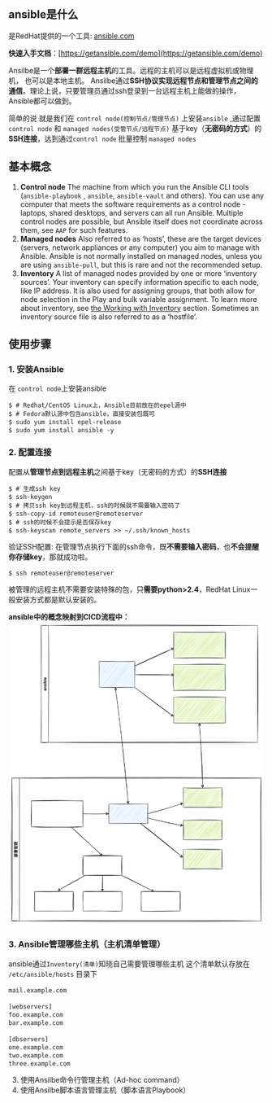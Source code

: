 ## ansible是什么

是RedHat提供的一个工具: [ansible.com](http://ansible.com)

**快速入手文档**：[https://getansible.com/demo](https://getansible.com/demo)

Ansilbe是一个**部署一群远程主机**的工具。远程的主机可以是远程虚拟机或物理机， 也可以是本地主机。
Ansilbe通过**SSH协议实现远程节点和管理节点之间的通信**。理论上说，只要管理员通过ssh登录到一台远程主机上能做的操作，Ansible都可以做到。

简单的说 就是我们在 `control node(控制节点/管理节点)` 上安装`ansible` ,通过配置 `control node` 和 `managed nodes(受管节点/远程节点)` 基于key（**无密码的方式**）的**SSH连接**，达到通过`control node` 批量控制 `managed nodes`

## 基本概念

1. **Control node**
	The machine from which you run the Ansible CLI tools (`ansible-playbook` , `ansible`, `ansible-vault` and others). You can use any computer that meets the software requirements as a control node - laptops, shared desktops, and servers can all run Ansible. Multiple control nodes are possible, but Ansible itself does not coordinate across them, see `AAP` for such features.
2. **Managed nodes**
	Also referred to as ‘hosts’, these are the target devices (servers, network appliances or any computer) you aim to manage with Ansible. Ansible is not normally installed on managed nodes, unless you are using `ansible-pull`, but this is rare and not the recommended setup.
3. **Inventory**
	A list of managed nodes provided by one or more ‘inventory sources’. Your inventory can specify information specific to each node, like IP address. It is also used for assigning groups, that both allow for node selection in the Play and bulk variable assignment. To learn more about inventory, see [the Working with Inventory](https://docs.ansible.com/ansible/latest/inventory_guide/intro_inventory.html#intro-inventory) section. Sometimes an inventory source file is also referred to as a ‘hostfile’.

## 使用步骤
### 1.  安装Ansible
在 `control node`上安装ansible
```
$ # Redhat/CentOS Linux上，Ansible目前放在的epel源中
$ # Fedora默认源中包含ansible，直接安装包既可
$ sudo yum install epel-release 
$ sudo yum install ansible -y 
```
### 2. 配置连接
配置从**管理节点到远程主机**之间基于key（无密码的方式）的**SSH连接**
```
$ # 生成ssh key
$ ssh-keygen
$ # 拷贝ssh key到远程主机，ssh的时候就不需要输入密码了
$ ssh-copy-id remoteuser@remoteserver
$ # ssh的时候不会提示是否保存key
$ ssh-keyscan remote_servers >> ~/.ssh/known_hosts
```
验证SSH配置: 在管理节点执行下面的ssh命令，既**不需要输入密码**，也**不会提醒你存储key**，那就成功啦。

```
$ ssh remoteuser@remoteserver
```

被管理的远程主机不需要安装特殊的包，只**需要python>2.4**，RedHat Linux一般安装方式都是默认安装的。

**ansible中的概念映射到CICD流程中：** 
![ansible中的概念映射到CICD流程中](ansible中的概念映射到CICD流程中.svg)

### 3.  Ansible管理哪些主机（主机清单管理）
ansible通过`Inventory(清单)`知晓自己需要管理哪些主机  这个清单默认存放在 `/etc/ansible/hosts`  目录下
```
mail.example.com

[webservers]
foo.example.com
bar.example.com

[dbservers]
one.example.com
two.example.com
three.example.com
```
3.  使用Ansilbe命令行管理主机（Ad-hoc command）
4.  使用Ansilbe脚本语言管理主机（脚本语言Playbook）
